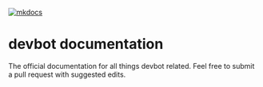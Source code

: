 [![mkdocs](https://github.com/windingtheropes/devbot/actions/workflows/main.yml/badge.svg)](https://github.com/windingtheropes/devbot/actions/workflows/main.yml)
# devbot documentation
The official documentation for all things devbot related. Feel free to submit a pull request with suggested edits.
